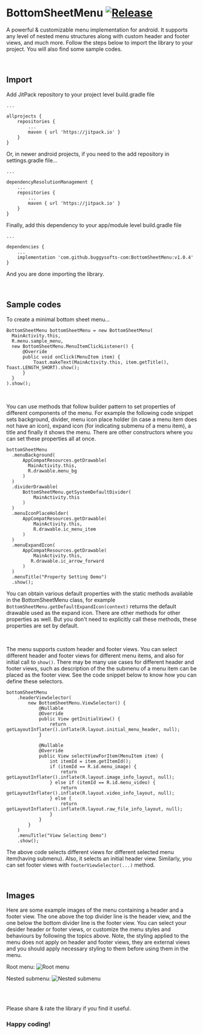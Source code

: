 # BottomSheetMenu [![Release](https://jitpack.io/v/buggysofts-com/BottomSheetMenu.svg)](https://jitpack.io/#buggysofts-com/BottomSheetMenu)

A powerful &amp; customizable menu implementation for android. It supports any level of nested menu structures along with custom header and footer views, and much more. Follow the steps below to import the library to your project. You will also find some sample codes.

<br />

## Import
Add JitPack repository to your project level build.gradle file
```
...

allprojects {
    repositories {
        ...
        maven { url 'https://jitpack.io' }
    }
}
```
Or, in newer android projects, if you need to the add repository in settings.gradle file...
```
...

dependencyResolutionManagement {
    ...
    repositories {
        ...
        maven { url 'https://jitpack.io' }
    }
}
```
Finally, add this dependency to your app/module level build.gradle file
```
...

dependencies {
    ...
    implementation 'com.github.buggysofts-com:BottomSheetMenu:v1.0.4'
}
```
And you are done importing the library.

<br />

## Sample codes

To create a minimal bottom sheet menu...
```
BottomSheetMenu bottomSheetMenu = new BottomSheetMenu(
  MainActivity.this,
  R.menu.sample_menu,
  new BottomSheetMenu.MenuItemClickListener() {
      @Override
      public void onClick(MenuItem item) {
          Toast.makeText(MainActivity.this, item.getTitle(), Toast.LENGTH_SHORT).show();
      }
  }
).show();
```
<br />

You can use methods that follow builder pattern to set properties of different components of the menu. For example the following code snippet sets background, divider, menu icon place holder (in case a menu item does not have an icon), expand icon (for indicating submenu of a menu item), a title and finally it shows the menu. There are other constructors where you can set these properties all at once.
```
bottomSheetMenu
  .menuBackground(
      AppCompatResources.getDrawable(
        MainActivity.this,
        R.drawable.menu_bg
      )
  )
  .dividerDrawable(
      BottomSheetMenu.getSystemDefaultDivider(
          MainActivity.this
      )
  )
  .menuIconPlaceHolder(
      AppCompatResources.getDrawable(
          MainActivity.this,
          R.drawable.ic_menu_item
      )
  )
  .menuExpandIcon(
      AppCompatResources.getDrawable(
          MainActivity.this,
         R.drawable.ic_arrow_forward
      )
  )
  .menuTitle("Property Setting Demo")
  .show();
```
You can obtain various default properties with the static methods available in the BottomSheetMenu class, for example ```BottomSheetMenu.getDefaultExpandIcon(context)``` returns the default drawable used as the expand icon. There are other methods for other properties as well. But you don't need to explicitly call these methods, these properties are set by default.

<br />

The menu supports custom header and footer views. You can select different header and footer views for different menu items, and also for initial call to ```show()```. There may be many use cases for different header and footer views, such as description of the the submenu of a menu item can be placed as the footer view. See the code snippet below to know how you can define these selectors.
```
bottomSheetMenu
    .headerViewSelector(
        new BottomSheetMenu.ViewSelector() {
            @Nullable
            @Override
            public View getInitialView() {
                return getLayoutInflater().inflate(R.layout.initial_menu_header, null);
            }

            @Nullable
            @Override
            public View selectViewForItem(MenuItem item) {
                int itemId = item.getItemId();
                if (itemId == R.id.menu_image) {
                    return getLayoutInflater().inflate(R.layout.image_info_layout, null);
                } else if (itemId == R.id.menu_video) {
                    return getLayoutInflater().inflate(R.layout.video_info_layout, null);
                } else {
                    return getLayoutInflater().inflate(R.layout.raw_file_info_layout, null);
                }
            }
        }
    )
    .menuTitle("View Selecting Demo")
    .show();
```
The above code selects different views for different selected menu item(having submenu). Also, it selects an initial header view. Similarly, you can set footer views with ```footerViewSelector(...)``` method.

<br />

## Images
Here are some example images of the menu containing a header and a footer view. The one above the top divider line is the header view, and the one below the bottom divider line is the footer view. You can select your desider header or footer views, or customize the menu styles and behaviours by following the topics above. Note, the styling applied to the menu does not apply on header and footer views, they are external views and you should apply necessary styling to them before using them in the menu.

Root menu:
![Root menu](/app/src/main/res/drawable/root_menu.png)

Nested submenu:
![Nested submenu](/app/src/main/res/drawable/menu_level_2.png)


<br />
<br />

Please share & rate the library if you find it useful.

### Happy coding!